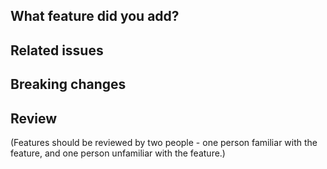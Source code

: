 ## What feature did you add?

<!-- A high level description of the feature -->

## Related issues

<!-- Link issues that are associated with this feature -->

## Breaking changes

<!-- If this change breaks any other existing functionality, mention it here -->

## Review

(Features should be reviewed by two people - one person familiar with the feature, and one person unfamiliar with the feature.)